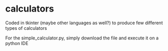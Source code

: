 # calculators
Coded in tkinter (maybe other languages as well?) to produce few different types of calculators 

For the simple_calculator.py, simply download the file and execute it on a python IDE
